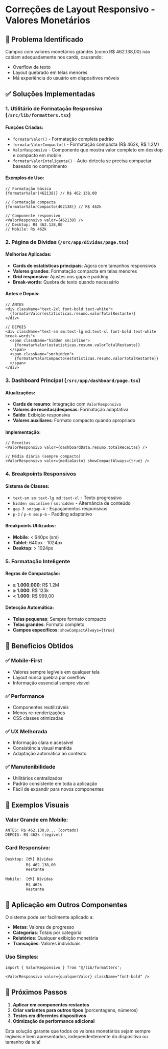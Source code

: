 # Correções de Layout Responsivo - Valores Monetários

## 🎯 Problema Identificado
Campos com valores monetários grandes (como R$ 462.138,00) não cabiam adequadamente nos cards, causando:
- Overflow de texto
- Layout quebrado em telas menores
- Má experiência do usuário em dispositivos móveis

## ✅ Soluções Implementadas

### 1. **Utilitário de Formatação Responsiva** (`/src/lib/formatters.tsx`)

#### Funções Criadas:
- `formatarValor()` - Formatação completa padrão
- `formatarValorCompacto()` - Formatação compacta (R$ 462k, R$ 1.2M)
- `ValorResponsivo` - Componente que mostra valor completo em desktop e compacto em mobile
- `formatarValorInteligente()` - Auto-detecta se precisa compactar baseado no comprimento

#### Exemplos de Uso:
```tsx
// Formatação básica
{formatarValor(462138)} // R$ 462.138,00

// Formatação compacta
{formatarValorCompacto(462138)} // R$ 462k

// Componente responsivo
<ValorResponsivo valor={462138} />
// Desktop: R$ 462.138,00
// Mobile: R$ 462k
```

### 2. **Página de Dívidas** (`/src/app/dividas/page.tsx`)

#### Melhorias Aplicadas:
- **Cards de estatísticas principais**: Agora com tamanhos responsivos
- **Valores grandes**: Formatação compacta em telas menores
- **Grid responsivo**: Ajustes nos gaps e padding
- **Break-words**: Quebra de texto quando necessário

#### Antes e Depois:
```tsx
// ANTES
<div className="text-2xl font-bold text-white">
  {formatarValor(estatisticas.resumo.valorTotalRestante)}
</div>

// DEPOIS
<div className="text-sm sm:text-lg md:text-xl font-bold text-white break-words">
  <span className="hidden sm:inline">
    {formatarValor(estatisticas.resumo.valorTotalRestante)}
  </span>
  <span className="sm:hidden">
    {formatarValorCompacto(estatisticas.resumo.valorTotalRestante)}
  </span>
</div>
```

### 3. **Dashboard Principal** (`/src/app/dashboard/page.tsx`)

#### Atualizações:
- **Cards de resumo**: Integração com `ValorResponsivo`
- **Valores de receitas/despesas**: Formatação adaptativa
- **Saldo**: Exibição responsiva
- **Valores auxiliares**: Formato compacto quando apropriado

#### Implementação:
```tsx
// Receitas
<ValorResponsivo valor={dashboardData.resumo.totalReceitas} />

// Média diária (sempre compacto)
<ValorResponsivo valor={mediaGasto} showCompactAlways={true} />
```

### 4. **Breakpoints Responsivos**

#### Sistema de Classes:
- `text-sm sm:text-lg md:text-xl` - Texto progressivo
- `hidden sm:inline` / `sm:hidden` - Alternância de conteúdo
- `gap-3 sm:gap-4` - Espaçamentos responsivos
- `p-3` / `p-4 sm:p-6` - Padding adaptativo

#### Breakpoints Utilizados:
- **Mobile**: < 640px (sm)
- **Tablet**: 640px - 1024px
- **Desktop**: > 1024px

### 5. **Formatação Inteligente**

#### Regras de Compactação:
- **≥ 1.000.000**: R$ 1.2M
- **≥ 1.000**: R$ 123k  
- **< 1.000**: R$ 999,00

#### Detecção Automática:
- **Telas pequenas**: Sempre formato compacto
- **Telas grandes**: Formato completo
- **Campos específicos**: `showCompactAlways={true}`

## 📱 Benefícios Obtidos

### ✅ **Mobile-First**
- Valores sempre legíveis em qualquer tela
- Layout nunca quebra por overflow
- Informação essencial sempre visível

### ✅ **Performance**
- Componentes reutilizáveis
- Menos re-renderizações
- CSS classes otimizadas

### ✅ **UX Melhorada**
- Informação clara e acessível
- Consistência visual mantida
- Adaptação automática ao contexto

### ✅ **Manutenibilidade**
- Utilitários centralizados
- Padrão consistente em toda a aplicação
- Fácil de expandir para novos componentes

## 🎨 Exemplos Visuais

### Valor Grande em Mobile:
```
ANTES: R$ 462.138,0... (cortado)
DEPOIS: R$ 462k (legível)
```

### Card Responsivo:
```
Desktop: [💳] Dívidas
         R$ 462.138,00
         Restante

Mobile:  [💳] Dívidas  
         R$ 462k
         Restante
```

## 🔄 Aplicação em Outros Componentes

O sistema pode ser facilmente aplicado a:
- **Metas**: Valores de progresso
- **Categorias**: Totais por categoria  
- **Relatórios**: Qualquer exibição monetária
- **Transações**: Valores individuais

### Uso Simples:
```tsx
import { ValorResponsivo } from '@/lib/formatters';

<ValorResponsivo valor={qualquerValor} className="font-bold" />
```

## 🚀 Próximos Passos

1. **Aplicar em componentes restantes**
2. **Criar variantes para outros tipos** (porcentagens, números)
3. **Testes em diferentes dispositivos**
4. **Otimização de performance adicional**

Esta solução garante que todos os valores monetários sejam sempre legíveis e bem apresentados, independentemente do dispositivo ou tamanho da tela!
